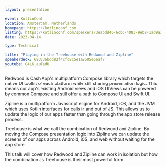 ```yaml
---
layout: presentation

event: KotlinConf
location: Amsterdam, Netherlands
homepage: https://kotlinconf.com
listing: https://kotlinconf.com/speakers/3eabdd46-6cb5-4083-9eb8-1ad9a3b7a5eb/
date: 2023-04-14

type: Technical

title: "Playing in the Treehouse with Redwood and Zipline"
speakerdeck: 693336bdd82f4cfc8c5e1a8605e66af7
youtube: G4LK_euTadU
---
```


Redwood is Cash App's multiplatform Compose library which targets the native UI toolkit of each platform while still sharing presentation logic. This means our app's existing Android views and iOS UIViews can be powered by common Compose and still offer a path to Compose UI and Swift UI.

Zipline is a multiplatform Javascript engine for Android, iOS, and the JVM which uses Kotlin interfaces for calls in and out of JS. This allows us to update the logic of our apps faster than going through the app store release process.

Treehouse is what we call the combination of Redwood and Zipline. By moving the Compose presentation logic into Zipline we can update the screens of our apps across Android, iOS, and web without waiting for the app store.

This talk will cover how Redwood and Zipline can work in isolation but how the combination as Treehouse is their most powerful form.
